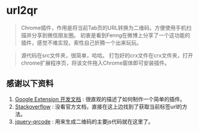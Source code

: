 url2qr
======

>Chrome插件，作用是将当前Tab页的URL转换为二维码，方便使用手机扫描并分享到微信朋友圈。
>初衷是看到Fenng在微博上分享了一个这功能的插件，感觉不难实现，索性自己折腾一个出来玩玩。

>源代码在src文件夹，很简单，哈哈。
>打包好的crx文件在crx文件夹，打开chrome扩展程序页，将该文件拖入Chrome窗体即可安装插件。

感谢以下资料
-----
1. [Google Extension 开发文档](http://developer.chrome.com/extensions/getstarted.html) : 很直观的描述了如何制作一个简单的插件。
2. [Stackoverflow](http://stackoverflow.com/questions/1979583/how-can-i-get-the-url-for-a-google-chrome-tab) : 没看官方文档，直接在这上边找到了获取当前标签url的方法。
3. [jquery-qrcode](https://github.com/jeromeetienne/jquery-qrcode) : 用来生成二维码的主要js代码就在这里了。

